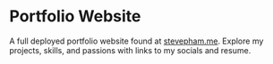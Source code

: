 # Portfolio Website
A full deployed portfolio website found at [stevepham.me](stevepham.me).
Explore my projects, skills, and passions with links to my socials and resume.

